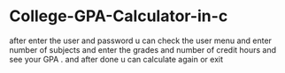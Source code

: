 # College-GPA-Calculator-in-c
after enter the user and password u can check the user menu and enter number of subjects and enter the grades and number of credit hours and see your GPA . and after done u can calculate again or exit
